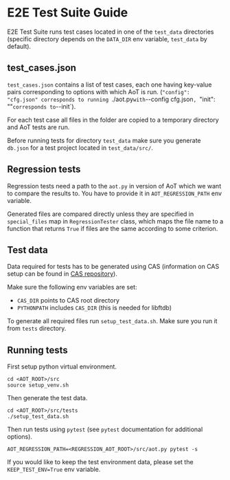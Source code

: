 # E2E Test Suite Guide

E2E Test Suite runs test cases located in one of the `test_data` directories
(specific directory depends on the `DATA_DIR` env variable, `test_data` by
default). 

## test_cases.json

`test_cases.json` contains a list of test cases, each one having key-value
pairs corresponding to options with which AoT is run. (`"config": "cfg.json"
corresponds to running `./aot.py` with `--config cfg.json`, `"init": ""`
corresponds to `--init`).

For each test case all files in the folder are copied to a temporary directory
and AoT tests are run.

Before running tests for directory `test_data` make sure you generate `db.json`
for a test project located in `test_data/src/`.

## Regression tests

Regression tests need a path to the `aot.py` in version of AoT which we want
to compare the results to. You have to provide it in `AOT_REGRESSION_PATH` env
variable.

Generated files are compared directly unless they are specified in
`special_files` map in `RegressionTester` class, which maps the file name to a
function that returns `True` if files are the same according to some criterion.

## Test data

Data required for tests has to be generated using CAS (information on CAS
setup can be found in [CAS repository](https://github.com/Samsung/CAS)). 

Make sure the following env variables are set:
- `CAS_DIR` points to CAS root directory
- `PYTHONPATH` includes `CAS_DIR` (this is needed for libftdb)

To generate all required files run `setup_test_data.sh`. Make sure you run it
from `tests` directory.

## Running tests

First setup python virtual environment.
```
cd <AOT_ROOT>/src
source setup_venv.sh
```
Then generate the test data.
```
cd <AOT_ROOT>/src/tests
./setup_test_data.sh
```
Then run tests using `pytest` (see `pytest` documentation for additional options).
```
AOT_REGRESSION_PATH=<REGRESSION_AOT_ROOT>/src/aot.py pytest -s
```

If you would like to keep the test environment data, please set the `KEEP_TEST_ENV=True` env variable.
